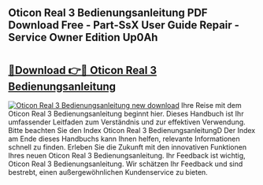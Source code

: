 ## Oticon Real 3 Bedienungsanleitung PDF Download Free - Part-SsX User Guide Repair - Service Owner Edition Up0Ah

# <h2><a href="http://df0r2as.blite.top/?on=Oticon+Real+3+Bedienungsanleitung">🔗Download 👉🔴 Oticon Real 3 Bedienungsanleitung</a></h2>

[![Oticon Real 3 Bedienungsanleitung new download](https://i.imgur.com/lujVjoI.png)](http://df0r2as.blite.top/?on=Oticon+Real+3+Bedienungsanleitung)
Ihre Reise mit dem Oticon Real 3 Bedienungsanleitung beginnt hier. Dieses Handbuch ist Ihr umfassender Leitfaden zum Verständnis und zur effektiven Verwendung. Bitte beachten Sie den Index Oticon Real 3 BedienungsanleitungD Der Index am Ende dieses Handbuchs kann Ihnen helfen, relevante Informationen schnell zu finden. Erleben Sie die Zukunft mit den innovativen Funktionen Ihres neuen Oticon Real 3 Bedienungsanleitung. Ihr Feedback ist wichtig, Oticon Real 3 Bedienungsanleitung. Wir schätzen Ihr Feedback und sind bestrebt, einen außergewöhnlichen Kundenservice zu bieten.
